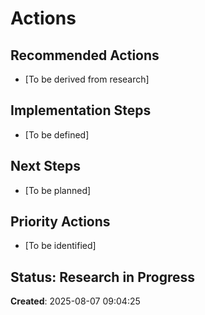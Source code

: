 # Actions

## Recommended Actions
- [To be derived from research]

## Implementation Steps
- [To be defined]

## Next Steps
- [To be planned]

## Priority Actions
- [To be identified]

## Status: Research in Progress

**Created**: 2025-08-07 09:04:25
